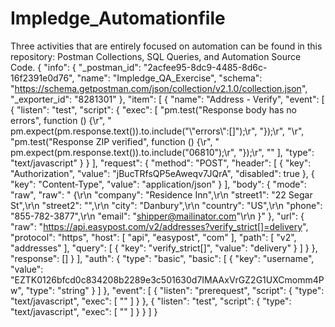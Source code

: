 # Impledge_Automationfile
Three activities that are entirely focused on automation can be found in this repository: Postman Collections, SQL Queries, and Automation Source Code.
{
	"info": {
		"_postman_id": "2acfee95-8dc9-4485-8d6c-16f2391e0d76",
		"name": "Impledge_QA_Exercise",
		"schema": "https://schema.getpostman.com/json/collection/v2.1.0/collection.json",
		"_exporter_id": "8281301"
	},
	"item": [
		{
			"name": "Address - Verify",
			"event": [
				{
					"listen": "test",
					"script": {
						"exec": [
							"pm.test(\"Response body has no errors\", function () {\r",
							"    pm.expect(pm.response.text()).to.include(\"\\\"errors\\\":[]\");\r",
							"});\r",
							"\r",
							"pm.test(\"Response ZIP verified\", function () {\r",
							"    pm.expect(pm.response.text()).to.include(\"06810\");\r",
							"});\r",
							""
						],
						"type": "text/javascript"
					}
				}
			],
			"request": {
				"method": "POST",
				"header": [
					{
						"key": "Authorization",
						"value": "jBucTRfsQP5eAweqv7JQrA",
						"disabled": true
					},
					{
						"key": "Content-Type",
						"value": "application/json"
					}
				],
				"body": {
					"mode": "raw",
					"raw": " {\r\n    \"company\": \"Residence Inn\",\r\n    \"street1\": \"22 Segar St\",\r\n    \"street2\": \"\",\r\n    \"city\": \"Danbury\",\r\n    \"country\": \"US\",\r\n    \"phone\": \"855-782-3877\",\r\n    \"email\": \"shipper@mailinator.com\"\r\n  }"
				},
				"url": {
					"raw": "https://api.easypost.com/v2/addresses?verify_strict[]=delivery",
					"protocol": "https",
					"host": [
						"api",
						"easypost",
						"com"
					],
					"path": [
						"v2",
						"addresses"
					],
					"query": [
						{
							"key": "verify_strict[]",
							"value": "delivery"
						}
					]
				}
			},
			"response": []
		}
	],
	"auth": {
		"type": "basic",
		"basic": [
			{
				"key": "username",
				"value": "EZTK0126bfcd0c834208b2289e3c501630d7IMAAxVrGZ2G1UXCmomm4Pw",
				"type": "string"
			}
		]
	},
	"event": [
		{
			"listen": "prerequest",
			"script": {
				"type": "text/javascript",
				"exec": [
					""
				]
			}
		},
		{
			"listen": "test",
			"script": {
				"type": "text/javascript",
				"exec": [
					""
				]
			}
		}
	]
}
